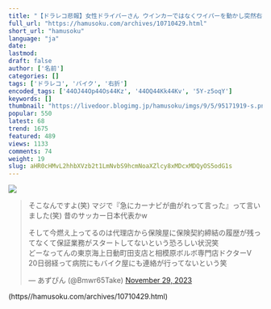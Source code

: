 ```yaml
---
title: "【ドラレコ悲報】女性ドライバーさん ウインカーではなくワイパーを動かし突然右折してバイクを吹き飛ばす"
full_url: "https://hamusoku.com/archives/10710429.html"
short_url: "hamusoku"
language: "ja"
date: 
lastmod: 
draft: false
author: ['名前']
categories: []
tags: ['ドラレコ', 'バイク', '右折']
encoded_tags: ['44OJ44Op44Os44Kz', '44OQ44Kk44Kv', '5Y-z5oqY']
keywords: []
thumbnail: "https://livedoor.blogimg.jp/hamusoku/imgs/9/5/95171919-s.png"
popular: 550
latest: 68
trend: 1675
featured: 489
views: 1133
comments: 74
weight: 19
slug: aHR0cHMvL2hhbXVzb2t1LmNvbS9hcmNoaXZlcy8xMDcxMDQyOS5odG1s
---
```


![](https://livedoor.blogimg.jp/hamusoku/imgs/9/5/95171919-s.png)

<blockquote class='twitter-tweet'><p></p><p>そこなんですよ(笑) マジで『急にカーナビが曲がれって言った』って言いました(笑) 昔のサッカー日本代表かw</p><p lang='ja' dir='ltr'>そして今燃え上ってるのは代理店から保険屋に保険契約締結の履歴が残ってなくて保証業務がスタートしてないという恐ろしい状況笑<br>どーなってんの東京海上日動町田支店と相模原ボルボ専門店ドクターV<br>20日弱経って病院にもバイク屋にも連絡が行ってないという笑</p>— あずぴん (@Bmwr65Take) <a href='https//twitter.com/Bmwr65Take/status/1729713111949562140?ref_src=twsrc%5Etfw'>November 29, 2023</a></blockquote> 

(https//hamusoku.com/archives/10710429.html)
